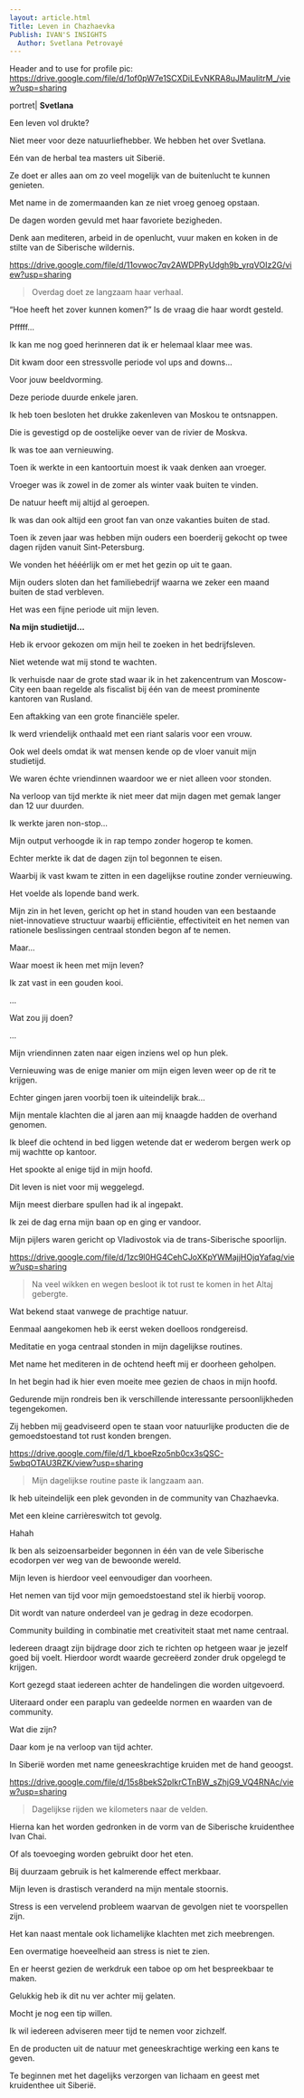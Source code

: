 ```yaml
---
layout: article.html
Title: Leven in Chazhaevka 
Publish: IVAN'S INSIGHTS
  Author: Svetlana Petrovayé 
---
```

Header and to use for profile pic: https://drive.google.com/file/d/1of0pW7e1SCXDiLEvNKRA8uJMauIitrM_/view?usp=sharing

portret| **Svetlana**

Een leven vol drukte?

Niet meer voor deze natuurliefhebber. We hebben het over Svetlana.

Eén van de herbal tea masters uit Siberië. 

Ze doet er alles aan om zo veel mogelijk van de buitenlucht te kunnen genieten.

Met name in de zomermaanden kan ze niet vroeg genoeg opstaan. 

De dagen worden gevuld met haar favoriete bezigheden. 

Denk aan mediteren, arbeid in de openlucht, vuur maken en koken in de stilte van de Siberische wildernis. 


https://drive.google.com/file/d/11ovwoc7qv2AWDPRyUdgh9b_yrqVOIz2G/view?usp=sharing
> Overdag doet ze langzaam haar verhaal. 


“Hoe heeft het zover kunnen komen?” Is de vraag die haar wordt gesteld. 


Pfffff… 

Ik kan me nog goed herinneren dat ik er helemaal klaar mee was. 

Dit kwam door een stressvolle periode vol ups and downs...

Voor jouw beeldvorming. 

Deze periode duurde enkele jaren. 

Ik heb toen besloten het drukke zakenleven van Moskou te ontsnappen. 

Die is gevestigd op de oostelijke oever van de rivier de Moskva. 

Ik was toe aan vernieuwing. 


Toen ik werkte in een kantoortuin moest ik vaak denken aan vroeger. 

Vroeger was ik zowel in de zomer als winter vaak buiten te vinden.

De natuur heeft mij altijd al geroepen. 

Ik was dan ook altijd een groot fan van onze vakanties buiten de stad. 

Toen ik zeven jaar was hebben mijn ouders een boerderij gekocht op twee dagen rijden vanuit Sint-Petersburg. 

We vonden het hééérlijk om er met het gezin op uit te gaan. 

Mijn ouders sloten dan het familiebedrijf waarna we zeker een maand buiten de stad verbleven.

Het was een fijne periode uit mijn leven. 


**Na mijn studietijd…**


Heb ik ervoor gekozen om mijn heil te zoeken in het bedrijfsleven. 

Niet wetende wat mij stond te wachten. 

Ik verhuisde naar de grote stad waar ik in het zakencentrum van Moscow-City een baan regelde als fiscalist bij één van de meest prominente kantoren van Rusland. 

Een aftakking van een grote financiële speler. 

Ik werd vriendelijk onthaald met een riant salaris voor een vrouw. 

Ook wel deels omdat ik wat mensen kende op de vloer vanuit mijn studietijd. 

We waren échte vriendinnen waardoor we er niet alleen voor stonden. 

Na verloop van tijd merkte ik niet meer dat mijn dagen met gemak langer dan 12 uur duurden. 

Ik werkte jaren non-stop…

Mijn output verhoogde ik in rap tempo zonder hogerop te komen.

Echter merkte ik dat de dagen zijn tol begonnen te eisen.

Waarbij ik vast kwam te zitten in een dagelijkse routine zonder vernieuwing. 

Het voelde als lopende band werk.

Mijn zin in het leven, gericht op het in stand houden van een bestaande niet-innovatieve structuur waarbij efficiëntie, effectiviteit en het nemen van rationele beslissingen centraal stonden begon af te nemen. 

Maar…

Waar moest ik heen met mijn leven? 

Ik zat vast in een gouden kooi.

...

Wat zou jij doen? 

...

Mijn vriendinnen zaten naar eigen inziens wel op hun plek.

Vernieuwing was de enige manier om mijn eigen leven weer op de rit te krijgen.

Echter gingen jaren voorbij toen ik uiteindelijk brak... 

Mijn mentale klachten die al jaren aan mij knaagde hadden de overhand genomen. 

Ik bleef die ochtend in bed liggen wetende dat er wederom bergen werk op mij wachtte op kantoor. 

Het spookte al enige tijd in mijn hoofd.

Dit leven is niet voor mij weggelegd. 

Mijn meest dierbare spullen had ik al ingepakt. 

Ik zei de dag erna mijn baan op en ging er vandoor. 

Mijn pijlers waren gericht op Vladivostok via de trans-Siberische spoorlijn.

https://drive.google.com/file/d/1zc9l0HG4CehCJoXKpYWMajjHOjqYafag/view?usp=sharing
> Na veel wikken en wegen besloot ik tot rust te komen in het Altaj gebergte. 

Wat bekend staat vanwege de prachtige natuur. 

Eenmaal aangekomen heb ik eerst weken doelloos rondgereisd. 

Meditatie en yoga centraal stonden in mijn dagelijkse routines.

Met name het mediteren in de ochtend heeft mij er doorheen geholpen. 

In het begin had ik hier even moeite mee gezien de chaos in mijn hoofd. 

Gedurende mijn rondreis ben ik verschillende interessante persoonlijkheden tegengekomen.

Zij hebben mij geadviseerd open te staan voor natuurlijke producten die de gemoedstoestand tot rust konden brengen. 

https://drive.google.com/file/d/1_kboeRzo5nb0cx3sQSC-5wbqOTAU3RZK/view?usp=sharing
>Mijn dagelijkse routine paste ik langzaam aan.

Ik heb uiteindelijk een plek gevonden in de community van Chazhaevka.

Met een kleine carrièreswitch tot gevolg.

Hahah

Ik ben als seizoensarbeider begonnen in één van de vele Siberische ecodorpen ver weg van de bewoonde wereld. 

Mijn leven is hierdoor veel eenvoudiger dan voorheen. 

Het nemen van tijd voor mijn gemoedstoestand stel ik hierbij voorop. 

Dit wordt van nature onderdeel van je gedrag in deze ecodorpen.

Community building in combinatie met creativiteit staat met name centraal.  

Iedereen draagt zijn bijdrage door zich te richten op hetgeen waar je jezelf goed bij voelt. Hierdoor wordt waarde gecreëerd zonder druk opgelegd te krijgen. 

Kort gezegd staat iedereen achter de handelingen die worden uitgevoerd. 

Uiteraard onder een paraplu van gedeelde normen en waarden van de community. 

Wat die zijn?

Daar kom je na verloop van tijd achter. 

In Siberië worden met name geneeskrachtige kruiden met de hand geoogst.

https://drive.google.com/file/d/15s8bekS2pIkrCTnBW_sZhjG9_VQ4RNAc/view?usp=sharing
> Dagelijkse rijden we kilometers naar de velden. 

Hierna kan het worden gedronken in de vorm van de Siberische kruidenthee Ivan Chai. 

Of als toevoeging worden gebruikt door het eten.

Bij duurzaam gebruik is het kalmerende effect merkbaar.

Mijn leven is drastisch veranderd na mijn mentale stoornis. 

Stress is een vervelend probleem waarvan de gevolgen niet te voorspellen zijn. 

Het kan naast mentale ook lichamelijke klachten met zich meebrengen. 

Een overmatige hoeveelheid aan stress is niet te zien.

En er heerst gezien de werkdruk een taboe op om het bespreekbaar te maken. 

Gelukkig heb ik dit nu ver achter mij gelaten. 

Mocht je nog een tip willen. 

Ik wil iedereen adviseren meer tijd te nemen voor zichzelf.

En de producten uit de natuur met geneeskrachtige werking een kans te geven. 

Te beginnen met het dagelijks verzorgen van lichaam en geest met kruidenthee uit Siberië.
